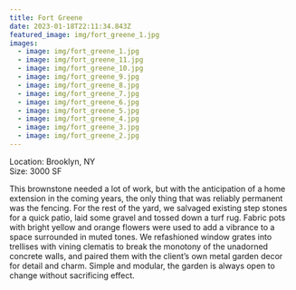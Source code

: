```yaml
---
title: Fort Greene
date: 2023-01-18T22:11:34.843Z
featured_image: img/fort_greene_1.jpg
images:
  - image: img/fort_greene_1.jpg
  - image: img/fort_greene_11.jpg
  - image: img/fort_greene_10.jpg
  - image: img/fort_greene_9.jpg
  - image: img/fort_greene_8.jpg
  - image: img/fort_greene_7.jpg
  - image: img/fort_greene_6.jpg
  - image: img/fort_greene_5.jpg
  - image: img/fort_greene_4.jpg
  - image: img/fort_greene_3.jpg
  - image: img/fort_greene_2.jpg
---
```

L﻿ocation: Brooklyn, NY\
S﻿ize: 3000 SF



This brownstone needed a lot of work, but with the anticipation of a home extension in the coming years, the only thing that was reliably permanent was the fencing. For the rest of the yard, we salvaged existing step stones for a quick patio, laid some gravel and tossed down a turf rug. Fabric pots with bright yellow and orange flowers were used to add a vibrance to a space surrounded in muted tones. We refashioned window grates into trellises with vining clematis to break the monotony of the unadorned concrete walls, and paired them with the client’s own metal garden decor for detail and charm. Simple and modular, the garden is always open to change without sacrificing effect.